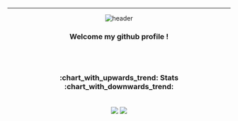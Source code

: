 
--------------------------------------------------------------
<div align="center"> 

![header](https://capsule-render.vercel.app/api?type=Venom&color=fffacd&height=150&section=header&text=Slity&fontColor=dda0dd&fontSize=70&animation=fadeIn&fontAlignY=55)
  
<h3>Welcome my github profile !</h3>
  
 <br/>

   <br/>
 
<h3> :chart_with_upwards_trend: Stats :chart_with_downwards_trend:	  </h3> 
 
  <br/>
<img align="center" src="https://github-readme-stats.vercel.app/api/top-langs/?username=vni911&langs_count=10&layout=compact&bg_color=fffacd&border_color=ba55d3&text_color=000000&title_color=800080"/>
<img align="center" src="https://github-readme-stats.vercel.app/api?username=vni911&hide=contribs,prs&show_icons=true&bg_color=fffacd&border_color=ba55d3&text_color=dda0dd&title_color=800080"/>
</div>
